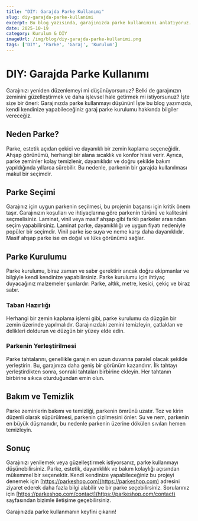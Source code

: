 ```yaml
---
title: "DIY: Garajda Parke Kullanımı"
slug: diy-garajda-parke-kullanimi
excerpt: Bu blog yazısında, garajınızda parke kullanımını anlatıyoruz. Kendi kendinize yapmanın pratik yollarını keşfedin!
date: 2025-10-19
category: Kurulum & DIY
imageUrl: /img/blog/diy-garajda-parke-kullanimi.png
tags: ['DIY', 'Parke', 'Garaj', 'Kurulum']
---
```


# DIY: Garajda Parke Kullanımı

Garajınızı yeniden düzenlemeyi mi düşünüyorsunuz? Belki de garajınızın zeminini güzelleştirmek ve daha işlevsel hale getirmek mi istiyorsunuz? İşte size bir öneri: Garajınızda parke kullanmayı düşünün! İşte bu blog yazımızda, kendi kendinize yapabileceğiniz garaj parke kurulumu hakkında bilgiler vereceğiz. 

## Neden Parke?

Parke, estetik açıdan çekici ve dayanıklı bir zemin kaplama seçeneğidir. Ahşap görünümü, herhangi bir alana sıcaklık ve konfor hissi verir. Ayrıca, parke zeminler kolay temizlenir, dayanıklıdır ve doğru şekilde bakım yapıldığında yıllarca sürebilir. Bu nedenle, parkenin bir garajda kullanılması makul bir seçimdir. 

## Parke Seçimi

Garajınız için uygun parkenin seçilmesi, bu projenin başarısı için kritik önem taşır. Garajınızın koşulları ve ihtiyaçlarına göre parkenin türünü ve kalitesini seçmelisiniz. Laminat, vinil veya masif ahşap gibi farklı parkeler arasından seçim yapabilirsiniz. Laminat parke, dayanıklılığı ve uygun fiyatı nedeniyle popüler bir seçimdir. Vinil parke ise suya ve neme karşı daha dayanıklıdır. Masif ahşap parke ise en doğal ve lüks görünümü sağlar. 

## Parke Kurulumu

Parke kurulumu, biraz zaman ve sabır gerektirir ancak doğru ekipmanlar ve bilgiyle kendi kendinize yapabilirsiniz. Parke kurulumu için ihtiyaç duyacağınız malzemeler şunlardır: Parke, altlık, metre, kesici, çekiç ve biraz sabır.

### Taban Hazırlığı

Herhangi bir zemin kaplama işlemi gibi, parke kurulumu da düzgün bir zemin üzerinde yapılmalıdır. Garajınızdaki zemini temizleyin, çatlakları ve delikleri doldurun ve düzgün bir yüzey elde edin.

### Parkenin Yerleştirilmesi

Parke tahtalarını, genellikle garajın en uzun duvarına paralel olacak şekilde yerleştirin. Bu, garajınıza daha geniş bir görünüm kazandırır. İlk tahtayı yerleştirdikten sonra, sonraki tahtaları birbirine ekleyin. Her tahtanın birbirine sıkıca oturduğundan emin olun.

## Bakım ve Temizlik

Parke zeminlerin bakımı ve temizliği, parkenin ömrünü uzatır. Toz ve kirin düzenli olarak süpürülmesi, parkenin çizilmesini önler. Su ve nem, parkenin en büyük düşmanıdır, bu nedenle parkenin üzerine dökülen sıvıları hemen temizleyin. 

## Sonuç

Garajınızı yenilemek veya güzelleştirmek istiyorsanız, parke kullanmayı düşünebilirsiniz. Parke, estetik, dayanıklılık ve bakım kolaylığı açısından mükemmel bir seçenektir. Kendi kendinize yapabileceğiniz bu projeyi denemek için [https://parkeshop.com](https://parkeshop.com) adresini ziyaret ederek daha fazla bilgi alabilir ve bir parke seçebilirsiniz. Sorularınız için [https://parkeshop.com/contact](https://parkeshop.com/contact) sayfasından bizimle iletişime geçebilirsiniz. 

Garajınızda parke kullanmanın keyfini çıkarın!